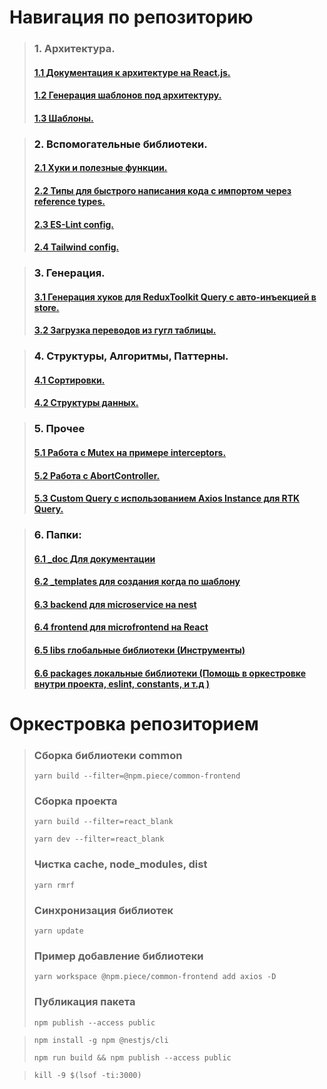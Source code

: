 # Навигация по репозиторию

> ### 1. Архитектура.
> #### <a href="https://github.com/Morozzko/React_Blank_App/tree/master/_doc/Architect%26Structure">1.1 Документация к архитектуре на React.js.<a/>
> #### <a href="https://github.com/Morozzko/React_Blank_App/tree/master/libs/create-by-template">1.2 Генерация шаблонов под архитектуру.<a/>
> #### <a href="https://github.com/Morozzko/React_Blank_App/tree/master/_templates">1.3 Шаблоны.<a/>

> ### 2. Вспомогательные библиотеки.
> #### <a href="https://github.com/Morozzko/React_Blank_App/tree/master/libs/utils">2.1 Хуки и полезные функции.<a/>
> #### <a href="https://github.com/Morozzko/React_Blank_App/tree/master/libs/types">2.2 Типы для быстрого написания кода с импортом через reference types.<a/>
> #### <a href="https://github.com/Morozzko/React_Blank_App/tree/master/packages/eslint-config">2.3 ES-Lint config.<a/>
> #### <a href="https://github.com/Morozzko/React_Blank_App/tree/master/packages/frontend-tailwind-config">2.4 Tailwind config.<a/>

> ### 3. Генерация.
> #### <a href="https://github.com/Morozzko/React_Blank_App/tree/master/libs/generate-hooks-rtk">3.1 Генерация хуков для ReduxToolkit Query с авто-инъекцией в store.<a/>
> #### <a href="https://github.com/Morozzko/React_Blank_App/tree/master/packages/download-locale">3.2 Загрузка переводов из гугл таблицы.<a/>

> ### 4. Структуры, Алгоритмы, Паттерны.
> #### <a href="https://github.com/Morozzko/React_Blank_App/tree/master/other/algorithms/src/algorithms/sortings">4.1 Сортировки.<a/>
> #### <a href="https://github.com/Morozzko/React_Blank_App/tree/master/other/algorithms/src/structures">4.2 Структуры данных.<a/>

> ### 5. Прочее
> #### <a href="https://github.com/Morozzko/React_Blank_App/blob/master/_templates/rtkthunk/react_blank/src/app/api/axios.ts">5.1 Работа с Mutex на примере interceptors.<a/>
> #### <a href="https://github.com/Morozzko/React_Blank_App/blob/master/_templates/rtkthunk/react_blank/src/utils/functions/thunkCreator/index.ts">5.2 Работа с AbortController.<a/>
> #### <a href="https://github.com/Morozzko/React_Blank_App/blob/master/packages/frontend-common/src/axios/baseQuery.ts">5.3 Custom Query с использованием Axios Instance для RTK Query.<a/>


> ### 6. Папки:
> #### <a href="https://github.com/Morozzko/React_Blank_App/tree/master/_doc">6.1 _doc Для документации<a/>
> #### <a href="https://github.com/Morozzko/React_Blank_App/tree/master/_templates">6.2 _templates для создания когда по шаблону<a/>
> #### <a href="https://github.com/Morozzko/React_Blank_App/tree/master/backend">6.3 backend для microservice на nest<a/>
> #### <a href="https://github.com/Morozzko/React_Blank_App/tree/master/frontend">6.4 frontend для microfrontend на React<a/>
> #### <a href="https://github.com/Morozzko/React_Blank_App/tree/master/libs">6.5 libs глобальные библиотеки (Инструменты)<a/>
> #### <a href="https://github.com/Morozzko/React_Blank_App/tree/master/packages">6.6 packages локальные библиотеки (Помощь в оркестровке внутри проекта, eslint, constants, и т.д )<a/>

# Оркестровка репозиторием
> ### Сборка библиотеки common
>
> ```
> yarn build --filter=@npm.piece/common-frontend
> ```
>
> ### Сборка проекта
>
> ```
> yarn build --filter=react_blank
>
> yarn dev --filter=react_blank
> ```
>
> ### Чистка cache, node_modules, dist
>
> ```
> yarn rmrf
> ```
>
> ### Синхронизация библиотек
>
> ```
> yarn update
> ```
>
> ### Пример добавление библиотеки
> ```
> yarn workspace @npm.piece/common-frontend add axios -D
> ```
>
> ### Публикация пакета
> ```
> npm publish --access public
> ```

> ```
> npm install -g npm @nestjs/cli
> ```
> ```
> npm run build && npm publish --access public
> ```


> ```
> kill -9 $(lsof -ti:3000)
> ```
